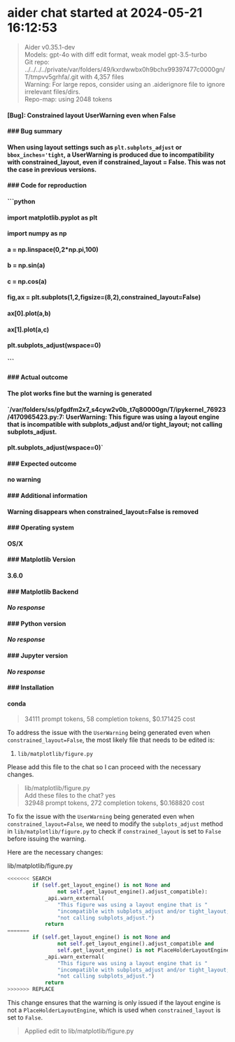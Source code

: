 
# aider chat started at 2024-05-21 16:12:53

> Aider v0.35.1-dev  
> Models: gpt-4o with diff edit format, weak model gpt-3.5-turbo  
> Git repo: ../../../../private/var/folders/49/kxrdwwbx0h9bchx99397477c0000gn/T/tmpvv5grhfa/.git with 4,357 files  
> Warning: For large repos, consider using an .aiderignore file to ignore irrelevant files/dirs.  
> Repo-map: using 2048 tokens  

#### [Bug]: Constrained layout UserWarning even when False  
#### ### Bug summary  
####   
#### When using layout settings such as `plt.subplots_adjust` or `bbox_inches='tight`, a UserWarning is produced due to incompatibility with constrained_layout, even if constrained_layout = False. This was not the case in previous versions.  
####   
#### ### Code for reproduction  
####   
#### ```python  
#### import matplotlib.pyplot as plt  
#### import numpy as np  
#### a = np.linspace(0,2*np.pi,100)  
#### b = np.sin(a)  
#### c = np.cos(a)  
#### fig,ax = plt.subplots(1,2,figsize=(8,2),constrained_layout=False)  
#### ax[0].plot(a,b)  
#### ax[1].plot(a,c)  
#### plt.subplots_adjust(wspace=0)  
#### ```  
####   
####   
#### ### Actual outcome  
####   
#### The plot works fine but the warning is generated  
####   
#### `/var/folders/ss/pfgdfm2x7_s4cyw2v0b_t7q80000gn/T/ipykernel_76923/4170965423.py:7: UserWarning: This figure was using a layout engine that is incompatible with subplots_adjust and/or tight_layout; not calling subplots_adjust.  
####   plt.subplots_adjust(wspace=0)`  
####   
#### ### Expected outcome  
####   
#### no warning  
####   
#### ### Additional information  
####   
#### Warning disappears when constrained_layout=False is removed  
####   
#### ### Operating system  
####   
#### OS/X  
####   
#### ### Matplotlib Version  
####   
#### 3.6.0  
####   
#### ### Matplotlib Backend  
####   
#### _No response_  
####   
#### ### Python version  
####   
#### _No response_  
####   
#### ### Jupyter version  
####   
#### _No response_  
####   
#### ### Installation  
####   
#### conda  
> 34111 prompt tokens, 58 completion tokens, $0.171425 cost  

To address the issue with the `UserWarning` being generated even when `constrained_layout=False`, the most likely file that needs to be edited is:

1. `lib/matplotlib/figure.py`

Please add this file to the chat so I can proceed with the necessary changes.

> lib/matplotlib/figure.py  
> Add these files to the chat? yes  
> 32948 prompt tokens, 272 completion tokens, $0.168820 cost  

To fix the issue with the `UserWarning` being generated even when `constrained_layout=False`, we need to modify the `subplots_adjust` method in `lib/matplotlib/figure.py` to check if `constrained_layout` is set to `False` before issuing the warning.

Here are the necessary changes:

lib/matplotlib/figure.py
```python
<<<<<<< SEARCH
        if (self.get_layout_engine() is not None and
                not self.get_layout_engine().adjust_compatible):
            _api.warn_external(
                "This figure was using a layout engine that is "
                "incompatible with subplots_adjust and/or tight_layout; "
                "not calling subplots_adjust.")
            return
=======
        if (self.get_layout_engine() is not None and
                not self.get_layout_engine().adjust_compatible and
                self.get_layout_engine() is not PlaceHolderLayoutEngine):
            _api.warn_external(
                "This figure was using a layout engine that is "
                "incompatible with subplots_adjust and/or tight_layout; "
                "not calling subplots_adjust.")
            return
>>>>>>> REPLACE
```

This change ensures that the warning is only issued if the layout engine is not a `PlaceHolderLayoutEngine`, which is used when `constrained_layout` is set to `False`.

> Applied edit to lib/matplotlib/figure.py  
